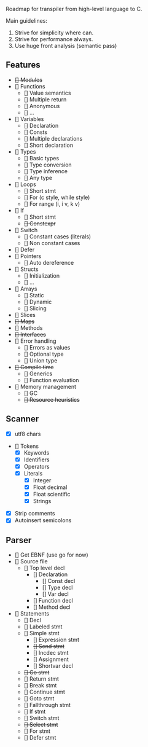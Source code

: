Roadmap for transpiler from high-level language to C.

Main guidelines:

1. Strive for simplicity where can.
1. Strive for performance always. 
1. Use huge front analysis (semantic pass)

## Features

- ~~[] Modules~~
- [] Functions
    - [] Value semantics
    - [] Multiple return
    - [] Anonymous
    - [] ...
- [] Variables
    - [] Declaration
    - [] Consts
    - [] Multiple declarations
    - [] Short declaration
- [] Types
    - [] Basic types
    - [] Type conversion
    - [] Type inference
    - [] Any type
- [] Loops
    - [] Short stmt
    - [] For (c style, while style)
    - [] For range (i, i v, k v)
- [] If
    - [] Short stmt
    - ~~[] Constexpr~~
- [] Switch
    - [] Constant cases (literals)
    - [] Non constant cases
- [] Defer
- [] Pointers
    - [] Auto dereference
- [] Structs
    - [] Initialization
    - [] ...
- [] Arrays
    - [] Static
    - [] Dynamic
    - [] Slicing
- [] Slices
- ~~[] Maps~~
- [] Methods
- ~~[] Interfaces~~
- [] Error handling
    - [] Errors as values
    - [] Optional type
    - [] Union type
- ~~[] Compile time~~
    - [] Generics
    - [] Function evaluation
- [] Memory management
    - [] GC
    - ~~[] Resource heuristics~~
## Scanner

- [x] utf8 chars
- [] Tokens
    - [x] Keywords
    - [x] Identifiers
    - [x] Operators
    - [x] Literals
        - [x] Integer
        - [x] Float decimal
        - [x] Float scientific
        - [x] Strings
- [x] Strip comments
- [x] Autoinsert semicolons

## Parser

- [] Get EBNF (use go for now)
- [] Source file
    - [] Top level decl
        - [] Declaration
            - [] Const decl
            - [] Type decl
            - [] Var decl
        - [] Function decl
        - [] Method decl
- [] Statements
    - [] Decl
    - [] Labeled stmt
    - [] Simple stmt
        - [] Expression stmt
        - ~~[] Send stmt~~
        - [] Incdec stmt
        - [] Assignment 
        - [] Shortvar decl
    - ~~[] Go stmt~~
    - [] Return stmt
    - [] Break stmt
    - [] Continue stmt
    - [] Goto stmt
    - [] Fallthrough stmt
    - [] If stmt
    - [] Switch stmt
    - ~~[] Select stmt~~
    - [] For stmt
    - [] Defer stmt
